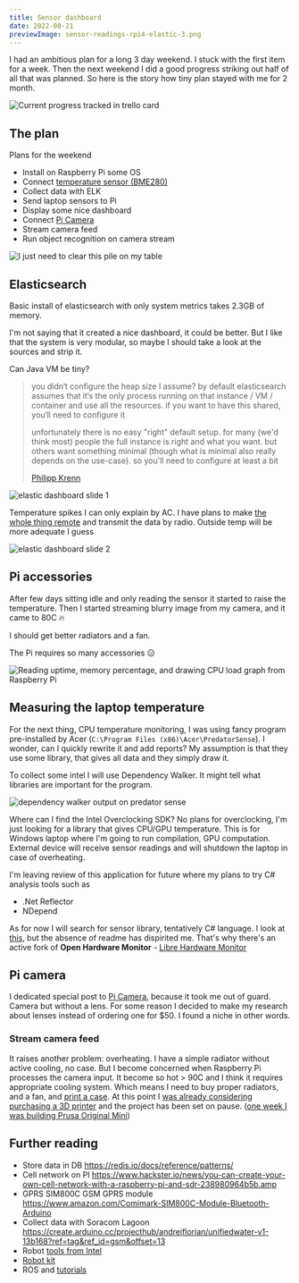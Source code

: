 ```yaml
---
title: Sensor dashboard
date: 2022-08-21
previewImage: sensor-readings-rpi4-elastic-3.png
---
```


I had an ambitious plan for a long 3 day weekend. I stuck with the first item for a week. Then the next weekend I did a good progress striking out half of all that was planned. So here is the story how tiny plan stayed with me for 2 month.

![Current progress tracked in trello card](./plan-progress-in-trello.png)


## The plan

Plans for the weekend

- Install on Raspberry Pi some OS
- Connect [temperature sensor (BME280)](/make/temperature-sensor-rpi4)
- Collect data with ELK
- Send laptop sensors to Pi
- Display some nice dashboard
- Connect [Pi Camera](/make/raspberry-pi-camera)
- Stream camera feed
- Run object recognition on camera stream

![I just need to clear this pile on my table](./weekend-plan-in-the-beginning.jpg)


## Elasticsearch

Basic install of elasticsearch with only system metrics takes 2.3GB of memory.

I'm not saying that it created a nice dashboard, it could be better. But I like that the system is very modular, so maybe I should take a look at the sources and strip it.

Can Java VM be tiny?

> you didn‘t configure the heap size I assume? by default elasticsearch assumes that it‘s the only process running on that instance / VM / container and use all the resources. if you want to have this shared, you‘ll need to configure it
>
> unfortunately there is no easy "right" default setup. for many (we'd think most) people the full instance is right and what you want. but others want something minimal (though what is minimal also really depends on the use-case). so you'll need to configure at least a bit
>
> [Philipp Krenn](https://twitter.com/xeraa/status/1544988075683618816)

![elastic dashboard slide 1](./sensor-readings-rpi4-elastic-1.png)

Temperature spikes I can only explain by AC. I have plans to make [the whole thing remote](https://www.hackster.io/news/you-can-create-your-own-cell-network-with-a-raspberry-pi-and-sdr-238980964b5b.amp) and transmit the data by radio. Outside temp will be more adequate I guess

![elastic dashboard slide 2](./sensor-readings-rpi4-elastic-2.png)


## Pi accessories

After few days sitting idle and only reading the sensor it started to raise the temperature. Then I started streaming blurry image from my camera, and it came to 80C 🔥

I should get better radiators and a fan.

The Pi requires so many accessories 😑

![Reading uptime, memory percentage, and drawing CPU load graph from Raspberry Pi](./dashboard-rpi4.png)


## Measuring the laptop temperature

For the next thing, CPU temperature monitoring, I was using fancy program pre-installed by Acer (`C:\Program Files (x86)\Acer\PredatorSense`). I wonder, can I quickly rewrite it and add reports? My assumption is that they use some library, that gives all data and they simply draw it.

To collect some intel I will use Dependency Walker. It might tell what libraries are important for the program.

![dependency walker output on predator sense](./dependency-walker-predatorsense.png)

Where can I find the Intel Overclocking SDK? No plans for overclocking, I'm just looking for a library that gives CPU/GPU temperature. This is for Windows laptop where I'm going to run compilation, GPU computation. External device will receive sensor readings and will shutdown the laptop in case of overheating.

I'm leaving review of this application for future where my plans to try C# analysis tools such as

- .Net Reflector
- NDepend

As for now I will search for sensor library, tentatively C# language. I look at [this](https://github.com/openhardwaremonitor/openhardwaremonitor), but the absence of readme has dispirited me. That's why there's an active fork of **Open Hardware Monitor** - [Libre Hardware Monitor](https://github.com/LibreHardwareMonitor/LibreHardwareMonitor)


## Pi camera

I dedicated special post to [Pi Camera](/make/raspberry-pi-camera), because it took me out of guard. Camera but without a lens. For some reason I decided to make my research about lenses instead of ordering one for $50. I found a niche in other words.

### Stream camera feed

It raises another problem: overheating. I have a simple radiator without active cooling, no case. But I become concerned when Raspberry Pi processes the camera input. It become so hot > 90C and I think it requires appropriate cooling system. Which means I need to buy proper radiators, and a fan, and [print a case](/make/3d-printed-raspberry-pi-case). At this point I [was already considering purchasing a 3D printer](/make/3d-printer-dilemma) and the project has been set on pause. ([one week I was building Prusa Original Mini](/make/prusa-mini-original))

## Further reading

- Store data in DB https://redis.io/docs/reference/patterns/
- Cell network on PI https://www.hackster.io/news/you-can-create-your-own-cell-network-with-a-raspberry-pi-and-sdr-238980964b5b.amp
- GPRS SIM800C GSM GPRS module https://www.amazon.com/Comimark-SIM800C-Module-Bluetooth-Arduino
- Collect data with Soracom Lagoon https://create.arduino.cc/projecthub/andreiflorian/unifiedwater-v1-13b168?ref=tag&ref_id=gsm&offset=13
- Robot [tools from Intel](https://www.intel.com/content/www/us/en/developer/tools/software-catalog/overview.html?s=Newest)
- [Robot kit](https://www.intel.com/content/www/us/en/develop/documentation/ei4amr-2022-2-get-started-robot-kit/top.html)
- ROS and [tutorials](https://medium.com/exploring-ros-robotics)